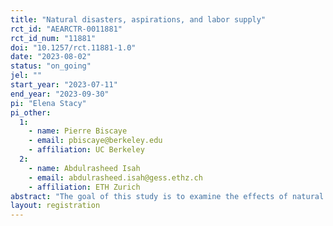 ```yaml
---
title: "Natural disasters, aspirations, and labor supply"
rct_id: "AEARCTR-0011881"
rct_id_num: "11881"
doi: "10.1257/rct.11881-1.0"
date: "2023-08-02"
status: "on_going"
jel: ""
start_year: "2023-07-11"
end_year: "2023-09-30"
pi: "Elena Stacy"
pi_other:
  1:
    - name: Pierre Biscaye
    - email: pbiscaye@berkeley.edu
    - affiliation: UC Berkeley
  2:
    - name: Abdulrasheed Isah
    - email: abdulrasheed.isah@gess.ethz.ch
    - affiliation: ETH Zurich
abstract: "The goal of this study is to examine the effects of natural disasters on households’ aspirations and livelihood decisions in the context of severe floods in Nigeria. Using survey data from agricultural households in Jigawa State, we compare outcomes the year after severe flooding in 2022 in a random sample of 35 flooded communities against 35 non-flooded communities with similar characteristics and flood risk. In addition, we randomly assign survey respondents within communities to receive either information about local flooding history and predicted flood risk or placebo information. We test impacts of community flooding and the information treatment on measures of household labor supply and livelihoods, beliefs about flood risks, aspirations, and cognitive and psychological outcomes. We use the results to evaluate the contribution of psychological pathways for impacts of natural disasters on labor supply and structural transformation."
layout: registration
---
```


